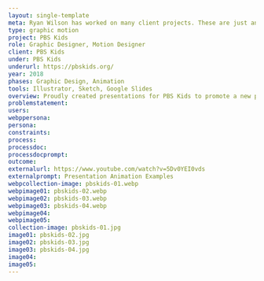 ```yaml
---
layout: single-template
meta: Ryan Wilson has worked on many client projects. These are just an example of some of the excellent product design work that he could do on your project.
type: graphic motion
project: PBS Kids
role: Graphic Designer, Motion Designer
client: PBS Kids
under: PBS Kids
underurl: https://pbskids.org/
year: 2018
phases: Graphic Design, Animation
tools: Illustrator, Sketch, Google Slides
overview: Proudly created presentations for PBS Kids to promote a new program supporting Pre-K learning and education.
problemstatement:
users:
webppersona:
persona:
constraints:
process:
processdoc:
processdocprompt:
outcome:
externalurl: https://www.youtube.com/watch?v=5Dv0YEI0vds
externalprompt: Presentation Animation Examples
webpcollection-image: pbskids-01.webp
webpimage01: pbskids-02.webp
webpimage02: pbskids-03.webp
webpimage03: pbskids-04.webp
webpimage04:
webpimage05:
collection-image: pbskids-01.jpg
image01: pbskids-02.jpg
image02: pbskids-03.jpg
image03: pbskids-04.jpg
image04:
image05:
---
```

